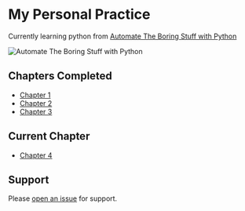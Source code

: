 # My Personal Practice

Currently learning python from [Automate The Boring Stuff with Python](https://automatetheboringstuff.com)

![Automate The Boring Stuff with Python](https://automatetheboringstuff.com/images/automate2_small_cover.png)


## Chapters Completed

- [Chapter 1](https://automatetheboringstuff.com/2e/chapter1/)
- [Chapter 2](https://automatetheboringstuff.com/2e/chapter2/)
- [Chapter 3](https://automatetheboringstuff.com/2e/chapter3/)

## Current Chapter

- [Chapter 4](https://automatetheboringstuff.com/2e/chapter4/)


## Support

Please [open an issue](https://github.com/fraction/readme-boilerplate/issues/new) for support.